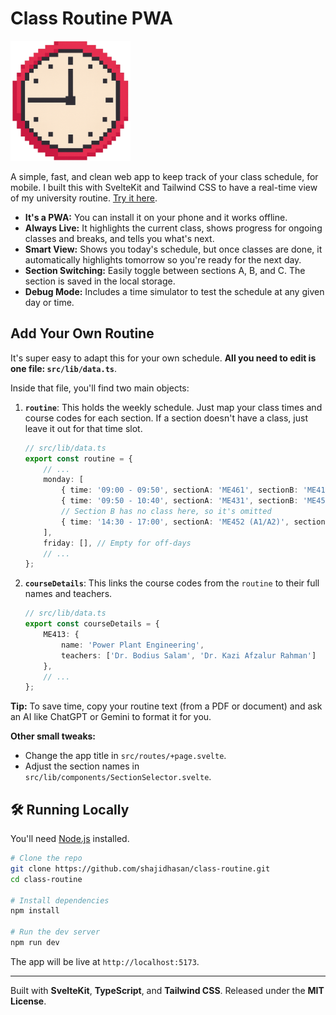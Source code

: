 # Class Routine PWA

![App Icon](static/android-chrome-192x192.png)

A simple, fast, and clean web app to keep track of your class schedule, for mobile. I built this with SvelteKit and Tailwind CSS to have a real-time view of my university routine. [Try it here](https://routine.sh4jid.me).

*   **It's a PWA:** You can install it on your phone and it works offline.
*   **Always Live:** It highlights the current class, shows progress for ongoing classes and breaks, and tells you what's next.
*   **Smart View:** Shows you today's schedule, but once classes are done, it automatically highlights tomorrow so you're ready for the next day.
*   **Section Switching:** Easily toggle between sections A, B, and C. The section is saved in the local storage.
*   **Debug Mode:** Includes a time simulator to test the schedule at any given day or time.



## Add Your Own Routine

It's super easy to adapt this for your own schedule. **All you need to edit is one file: `src/lib/data.ts`**.

Inside that file, you'll find two main objects:

1.  **`routine`**: This holds the weekly schedule. Just map your class times and course codes for each section. If a section doesn't have a class, just leave it out for that time slot.

    ```ts
    // src/lib/data.ts
    export const routine = {
        // ...
        monday: [
            { time: '09:00 - 09:50', sectionA: 'ME461', sectionB: 'ME413', sectionC: 'ME431' },
            { time: '09:50 - 10:40', sectionA: 'ME431', sectionB: 'ME451', sectionC: 'ME413' },
            // Section B has no class here, so it's omitted
            { time: '14:30 - 17:00', sectionA: 'ME452 (A1/A2)', sectionC: 'ME432 (C1/C2)' }
        ],
        friday: [], // Empty for off-days
        // ...
    };
    ```

2.  **`courseDetails`**: This links the course codes from the `routine` to their full names and teachers.

    ```ts
    // src/lib/data.ts
    export const courseDetails = {
        ME413: {
            name: 'Power Plant Engineering',
            teachers: ['Dr. Bodius Salam', 'Dr. Kazi Afzalur Rahman']
        },
        // ...
    };
    ```

**Tip:** To save time, copy your routine text (from a PDF or document) and ask an AI like ChatGPT or Gemini to format it for you.

**Other small tweaks:**
*   Change the app title in `src/routes/+page.svelte`.
*   Adjust the section names in `src/lib/components/SectionSelector.svelte`.

## 🛠️ Running Locally

You'll need [Node.js](https://nodejs.org/) installed.

```bash
# Clone the repo
git clone https://github.com/shajidhasan/class-routine.git
cd class-routine

# Install dependencies
npm install

# Run the dev server
npm run dev
```

The app will be live at `http://localhost:5173`.

---

Built with **SvelteKit**, **TypeScript**, and **Tailwind CSS**. Released under the **MIT License**.